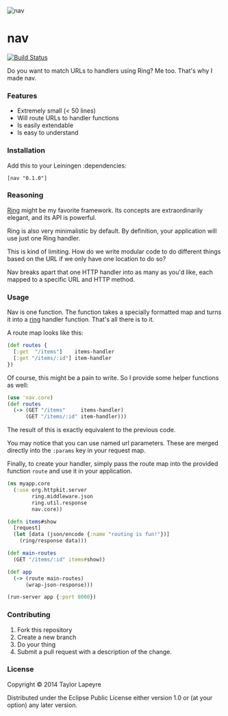 ![nav](http://i.imgur.com/dg9y1Kl.jpg)

# nav
[![Build Status](https://travis-ci.org/taylorlapeyre/nav.svg)](https://travis-ci.org/taylorlapeyre/nav)

Do you want to match URLs to handlers using Ring? Me too. That's why I made nav.

### Features
- Extremely small (< 50 lines)
- Will route URLs to handler functions
- Is easily extendable
- Is easy to understand

### Installation

Add this to your Leiningen :dependencies:

```
[nav "0.1.0"]
```

### Reasoning

[Ring][ring] might be my favorite framework. Its concepts are extraordinarily elegant, and its API is powerful.

Ring is also very minimalistic by default. By definition, your application will use just one Ring handler.

This is kind of limiting. How do we write modular code to do different things based on the URL if we only have one location to do so?

Nav breaks apart that one HTTP handler into as many as you'd like, each mapped to a specific URL and HTTP method.

### Usage

Nav is one function. The function takes a specially formatted map and turns it into a [ring][ring] handler function. That's all there is to it.

A route map looks like this:

``` clojure
(def routes {
  [:get  "/items"]    items-handler
  [:get "/items/:id"] item-handler
})
```

Of course, this might be a pain to write. So I provide some helper functions as well:

``` clojure
(use 'nav.core)
(def routes
  (-> (GET "/items"     items-handler)
      (GET "/items/:id" item-handler)))
```

The result of this is exactly equivalent to the previous code.

You may notice that you can use named url parameters. These are merged directly into the `:params` key in your request map.

Finally, to create your handler, simply pass the route map into the provided function `route` and use it in your application.

``` clojure
(ns myapp.core
  (:use org.httpkit.server
        ring.middleware.json
        ring.util.response
        nav.core))

(defn items#show
  [request]
  (let [data (json/encode {:name "routing is fun!"})]
    (ring/response data)))

(def main-routes
  (GET "/items/:id" items#show))

(def app
  (-> (route main-routes)
      (wrap-json-response)))

(run-server app {:port 8000})
```

### Contributing

1. Fork this repository
2. Create a new branch
3. Do your thing
4. Submit a pull request with a description of the change.

### License

Copyright © 2014 Taylor Lapeyre

Distributed under the Eclipse Public License either version 1.0 or (at
your option) any later version.

[ring]: https://github.com/ring-clojure/ring
